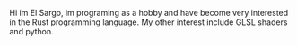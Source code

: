 Hi im El Sargo, im programing as a hobby and have become very interested in the Rust programming language. My other interest include GLSL shaders and python.
